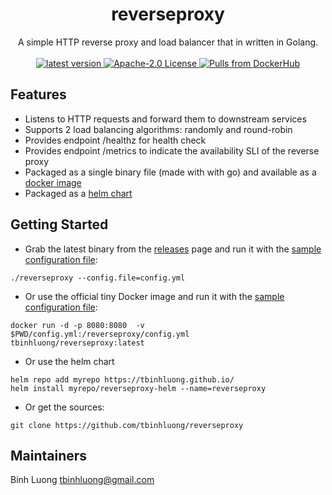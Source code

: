 <h1 align="center">
    reverseproxy
</h1>

<p align="center">
    A simple HTTP reverse proxy and load balancer that in written in Golang.
    <br/><br/>
    <a href="https://github.com/tbinhluong/reverseproxy/releases">
        <img alt="latest version" src="https://img.shields.io/github/tag/tbinhluong/reverseproxy.svg" />
    </a>
    <a href="https://www.apache.org/licenses/LICENSE-2.0">
        <img alt="Apache-2.0 License" src="https://img.shields.io/github/license/tbinhluong/reverseproxy.svg" />
    </a>
    <a href="https://hub.docker.com/r/tbinhluong/reverseproxy">
        <img alt="Pulls from DockerHub" src="https://img.shields.io/docker/pulls/tbinhluong/reverseproxy.svg?style=flat-square" />
    </a>
</p>

## Features

- Listens to HTTP requests and forward them to downstream services
- Supports 2 load balancing algorithms: randomly and round-robin
- Provides endpoint /healthz for health check
- Provides endpoint /metrics to indicate the availability SLI of the reverse proxy
- Packaged as a single binary file (made with with go) and available as a [docker image](https://hub.docker.com/r/tbinhluong/reverseproxy)
- Packaged as a [helm chart](https://github.com/tbinhluong/tbinhluong.github.io/tree/master/charts/reverseproxy-helm) 


## Getting Started

- Grab the latest binary from the [releases](https://github.com/tbinhluong/reverseproxy/releases) page and run it with the [sample configuration file](https://raw.githubusercontent.com/tbinhluong/reverseproxy/master/config/config.yml):

```shell
./reverseproxy --config.file=config.yml
```

- Or use the official tiny Docker image and run it with the [sample configuration file](https://raw.githubusercontent.com/tbinhluong/reverseproxy/master/config/config.yml):

```shell
docker run -d -p 8080:8080  -v $PWD/config.yml:/reverseproxy/config.yml tbinhluong/reverseproxy:latest
```

- Or use the helm chart

```shell
helm repo add myrepo https://tbinhluong.github.io/
helm install myrepo/reverseproxy-helm --name=reverseproxy
```

- Or get the sources:

```shell
git clone https://github.com/tbinhluong/reverseproxy
```

## Maintainers

Binh Luong <tbinhluong@gmail.com>

